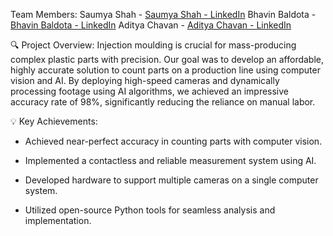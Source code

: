 Team Members:
Saumya Shah - [Saumya Shah - LinkedIn](https://www.linkedin.com/in/saumya-shah-9b2579273/)
Bhavin Baldota - [Bhavin Baldota - LinkedIn](https://www.linkedin.com/in/bhavin-baldota-103553234/)
Aditya Chavan - [Aditya Chavan - LinkedIn](https://www.linkedin.com/in/aditya-chavan-5117aa268/)

🔍 Project Overview: Injection moulding is crucial for mass-producing complex plastic parts with precision. Our goal was to develop an affordable, highly accurate solution to count parts on a production line using computer vision and AI. By deploying high-speed cameras and dynamically processing footage using AI algorithms, we achieved an impressive accuracy rate of 98%, significantly reducing the reliance on manual labor.

💡 Key Achievements:

- Achieved near-perfect accuracy in counting parts with computer vision.

- Implemented a contactless and reliable measurement system using AI.

- Developed hardware to support multiple cameras on a single computer system.

- Utilized open-source Python tools for seamless analysis and implementation.







